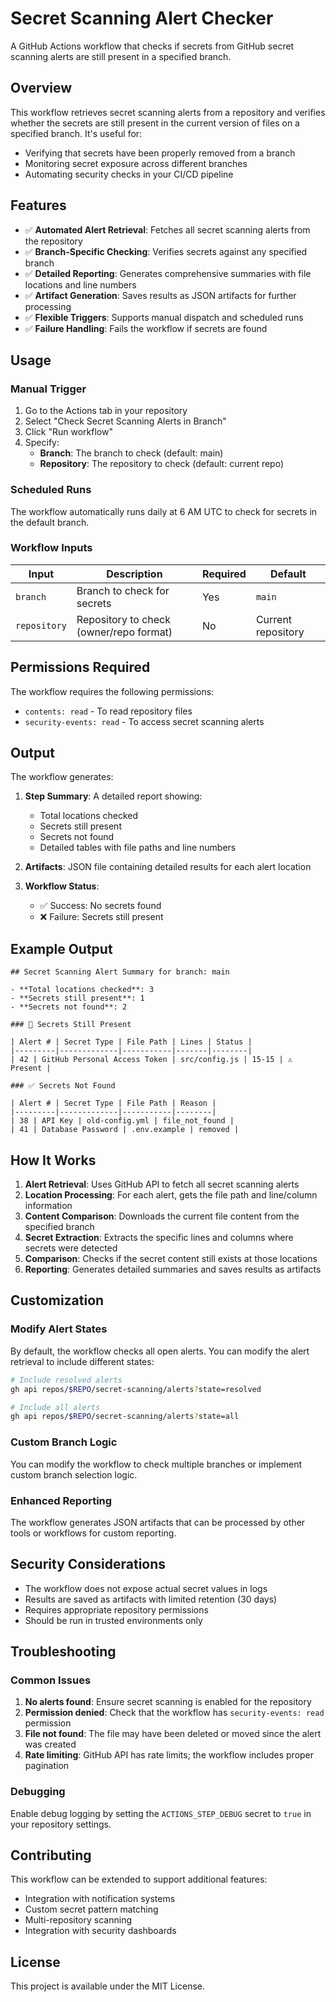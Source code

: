 # Secret Scanning Alert Checker

A GitHub Actions workflow that checks if secrets from GitHub secret scanning alerts are still present in a specified branch.

## Overview

This workflow retrieves secret scanning alerts from a repository and verifies whether the secrets are still present in the current version of files on a specified branch. It's useful for:

- Verifying that secrets have been properly removed from a branch
- Monitoring secret exposure across different branches
- Automating security checks in your CI/CD pipeline

## Features

- ✅ **Automated Alert Retrieval**: Fetches all secret scanning alerts from the repository
- ✅ **Branch-Specific Checking**: Verifies secrets against any specified branch
- ✅ **Detailed Reporting**: Generates comprehensive summaries with file locations and line numbers
- ✅ **Artifact Generation**: Saves results as JSON artifacts for further processing
- ✅ **Flexible Triggers**: Supports manual dispatch and scheduled runs
- ✅ **Failure Handling**: Fails the workflow if secrets are found

## Usage

### Manual Trigger

1. Go to the Actions tab in your repository
2. Select "Check Secret Scanning Alerts in Branch"
3. Click "Run workflow"
4. Specify:
   - **Branch**: The branch to check (default: main)
   - **Repository**: The repository to check (default: current repo)

### Scheduled Runs

The workflow automatically runs daily at 6 AM UTC to check for secrets in the default branch.

### Workflow Inputs

| Input | Description | Required | Default |
|-------|-------------|----------|---------|
| `branch` | Branch to check for secrets | Yes | `main` |
| `repository` | Repository to check (owner/repo format) | No | Current repository |

## Permissions Required

The workflow requires the following permissions:
- `contents: read` - To read repository files
- `security-events: read` - To access secret scanning alerts

## Output

The workflow generates:

1. **Step Summary**: A detailed report showing:
   - Total locations checked
   - Secrets still present
   - Secrets not found
   - Detailed tables with file paths and line numbers

2. **Artifacts**: JSON file containing detailed results for each alert location

3. **Workflow Status**: 
   - ✅ Success: No secrets found
   - ❌ Failure: Secrets still present

## Example Output

```
## Secret Scanning Alert Summary for branch: main

- **Total locations checked**: 3
- **Secrets still present**: 1
- **Secrets not found**: 2

### 🚨 Secrets Still Present

| Alert # | Secret Type | File Path | Lines | Status |
|---------|-------------|-----------|-------|--------|
| 42 | GitHub Personal Access Token | src/config.js | 15-15 | ⚠️ Present |

### ✅ Secrets Not Found

| Alert # | Secret Type | File Path | Reason |
|---------|-------------|-----------|--------|
| 38 | API Key | old-config.yml | file_not_found |
| 41 | Database Password | .env.example | removed |
```

## How It Works

1. **Alert Retrieval**: Uses GitHub API to fetch all secret scanning alerts
2. **Location Processing**: For each alert, gets the file path and line/column information
3. **Content Comparison**: Downloads the current file content from the specified branch
4. **Secret Extraction**: Extracts the specific lines and columns where secrets were detected
5. **Comparison**: Checks if the secret content still exists at those locations
6. **Reporting**: Generates detailed summaries and saves results as artifacts

## Customization

### Modify Alert States

By default, the workflow checks all open alerts. You can modify the alert retrieval to include different states:

```bash
# Include resolved alerts
gh api repos/$REPO/secret-scanning/alerts?state=resolved

# Include all alerts
gh api repos/$REPO/secret-scanning/alerts?state=all
```

### Custom Branch Logic

You can modify the workflow to check multiple branches or implement custom branch selection logic.

### Enhanced Reporting

The workflow generates JSON artifacts that can be processed by other tools or workflows for custom reporting.

## Security Considerations

- The workflow does not expose actual secret values in logs
- Results are saved as artifacts with limited retention (30 days)
- Requires appropriate repository permissions
- Should be run in trusted environments only

## Troubleshooting

### Common Issues

1. **No alerts found**: Ensure secret scanning is enabled for the repository
2. **Permission denied**: Check that the workflow has `security-events: read` permission
3. **File not found**: The file may have been deleted or moved since the alert was created
4. **Rate limiting**: GitHub API has rate limits; the workflow includes proper pagination

### Debugging

Enable debug logging by setting the `ACTIONS_STEP_DEBUG` secret to `true` in your repository settings.

## Contributing

This workflow can be extended to support additional features:
- Integration with notification systems
- Custom secret pattern matching
- Multi-repository scanning
- Integration with security dashboards

## License

This project is available under the MIT License.
